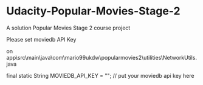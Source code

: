 # Udacity-Popular-Movies-Stage-2
A solution Popular Movies Stage 2 course project

Please set moviedb API Key

on app\src\main\java\com\mario99ukdw\popularmovies2\utilities\NetworkUtils.java

final static String MOVIEDB_API_KEY = ""; // put your moviedb api key here